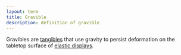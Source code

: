 ```yaml
---
layout: term
title: Gravible
description: definition of gravible
---
```

Gravibles are [tangibles](/terms/tangible) that use gravity to persist deformation on the tabletop surface of [elastic displays](/terms/elastic-display).
